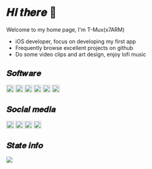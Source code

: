 # 𝑯𝒊 𝒕𝒉𝒆𝒓𝒆 🌈

Welcome to my home page, I'm T-Mux(x7ARM)

- iOS developer, focus on developing my first app
- Frequently browse excellent projects on github
- Do some video clips and art design, enjoy lofi music

## 𝑺𝒐𝒇𝒕𝒘𝒂𝒓𝒆

<code><img height="20" src="https://cdn.jsdelivr.net/gh/T-Mux/ImgHosting/img/icon/swift.svg" alt="swift" /></code>
<code><img height="20" src="https://cdn.jsdelivr.net/gh/T-Mux/ImgHosting/img/icon/terminal.svg" alt="terminal" /></code>
<code><img height="20" src="https://cdn.jsdelivr.net/gh/T-Mux/ImgHosting/img/icon/npm.svg" alt="npm" /></code>
<code><img height="20" src="https://cdn.jsdelivr.net/gh/T-Mux/ImgHosting/img/icon/xcode.svg" alt="xcode" /></code>
<code><img height="20" src="https://cdn.jsdelivr.net/gh/T-Mux/ImgHosting/img/icon/visual-studio-code.svg" alt="visual-studio-code" /></code>
<code><img height="20" src="https://cdn.jsdelivr.net/gh/T-Mux/ImgHosting/img/icon/davinci.svg" alt="davinci" /></code>

## 𝑺𝒐𝒄𝒊𝒂𝒍 𝒎𝒆𝒅𝒊𝒂

<code><img height="20" src="https://cdn.jsdelivr.net/gh/T-Mux/ImgHosting/img/icon/github.svg" alt="github" /></code>
<code><img height="20" src="https://cdn.jsdelivr.net/gh/T-Mux/ImgHosting/img/icon/twitter.svg" alt="twitter" /></code>
<code><img height="20" src="https://cdn.jsdelivr.net/gh/T-Mux/ImgHosting/img/icon/youtube.svg" alt="youtube" /></code>
<code><img height="20" src="https://cdn.jsdelivr.net/gh/T-Mux/ImgHosting/img/icon/pinterest.svg" alt="pinterest" /></code>

## 𝑺𝒕𝒂𝒕𝒆 𝒊𝒏𝒇𝒐

<img align="left" src="https://github-readme-stats.vercel.app/api?username=T-Mux&count_private=true&show_icons=true&theme=blueberry" />
